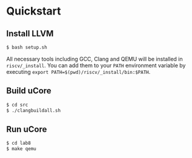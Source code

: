 # Quickstart

## Install LLVM

```bash
$ bash setup.sh
```

All necessary tools including GCC, Clang and QEMU will be installed in `riscv/_install`.
You can add them to your `PATH` environment variable by executing `export PATH=$(pwd)/riscv/_install/bin:$PATH`.

## Build uCore

```bash
$ cd src
$ ./clangbuildall.sh
```

## Run uCore

```bash
$ cd lab8
$ make qemu
```
